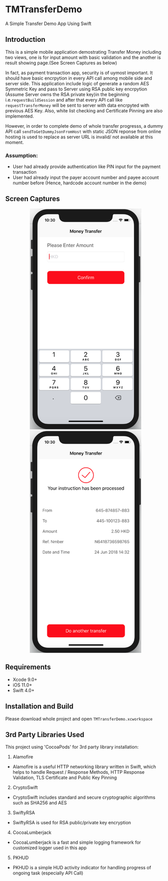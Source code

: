 # TMTransferDemo
A Simple Transfer Demo App Using Swift

## Introduction
This is a simple mobile application demostrating Transfer Money
including two views, one is for input amount with basic validation and the another is result showing page.(See Screen Captures as below)

In fact, as payment transaction app, security is of uymost important. It should have basic encrpytion in every API call among mobile side and server side. This application include logic of generate a random AES Symmetric Key and pass to Server using RSA public key encrpytion (Assume Server owns the RSA private key)in the beginning i.e.`requestBuildSession` and after that every API call like `requestTransferMoney` will be sent to server with data encrpyted with previous AES Key. Also, white list checking and Certificate Pinning are also implemented.

However, in order to complete demo of whole transfer progresss, a dummy API call `sendToGetDummyJsonFromHost` with static JSON reponse from online hosting is used to replace as server URL is invalid/ not available at this moment.

### Assumption:
- User had already provide authentication like PIN input for the payment transaction
- User had already input the payer account number and payee account number before (Hence, hardcode account number in the demo)

## Screen Captures
<p align="center">
<img src="https://github.com/aarsonchan/TMTransferDemo/blob/master/InputPage.png" width="350"/>
<img src="https://github.com/aarsonchan/TMTransferDemo/blob/master/ResultPage.png" width="350"/>
</p>

## Requirements
- Xcode 9.0+
- iOS 11.0+
- Swift 4.0+

## Installation and Build
Please download whole project and open `TMTransferDemo.xcworkspace`

## 3rd Party Libraries Used
This project using 'CocoaPods' for 3rd party library installation:
1. Alamofire
- Alamofire is a useful HTTP networking library written in Swift, which helps to handle Request / Response Methods, HTTP Response Validation, TLS Certificate and Public Key Pinning
2. CryptoSwift
- CryptoSwift includes standard and secure cryptographic algorithms such as SHA256 and AES
3. SwiftyRSA
- SwiftyRSA is used for RSA public/private key encryption
4. CocoaLumberjack
- CocoaLumberjack is a fast and simple logging framework for customized logger used in this app
5. PKHUD
- PKHUD is a simple HUD activity indicator for handling progress of ongoing task (especially API Call)
